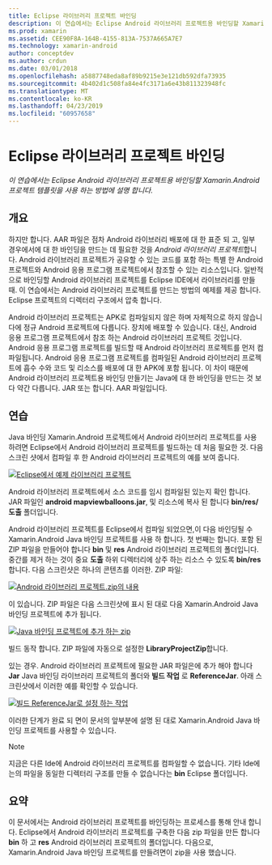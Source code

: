 ```yaml
---
title: Eclipse 라이브러리 프로젝트 바인딩
description: 이 연습에서는 Eclipse Android 라이브러리 프로젝트용 바인딩할 Xamarin.Android 프로젝트 템플릿을 사용 하는 방법에 설명 합니다.
ms.prod: xamarin
ms.assetid: CEE90F8A-164B-4155-813A-7537A665A7E7
ms.technology: xamarin-android
author: conceptdev
ms.author: crdun
ms.date: 03/01/2018
ms.openlocfilehash: a5887748eda8af89b9215e3e121db592dfa73935
ms.sourcegitcommit: 4b402d1c508fa84e4fc3171a6e43b811323948fc
ms.translationtype: MT
ms.contentlocale: ko-KR
ms.lasthandoff: 04/23/2019
ms.locfileid: "60957658"
---
```

# <a name="binding-an-eclipse-library-project"></a>Eclipse 라이브러리 프로젝트 바인딩

_이 연습에서는 Eclipse Android 라이브러리 프로젝트용 바인딩할 Xamarin.Android 프로젝트 템플릿을 사용 하는 방법에 설명 합니다._


## <a name="overview"></a>개요

하지만 합니다. AAR 파일은 점차 Android 라이브러리 배포에 대 한 표준 되 고, 일부 경우에서에 대 한 바인딩을 만드는 데 필요한 것을 *Android 라이브러리 프로젝트*합니다. Android 라이브러리 프로젝트가 공유할 수 있는 코드를 포함 하는 특별 한 Android 프로젝트와 Android 응용 프로그램 프로젝트에서 참조할 수 있는 리소스입니다. 일반적으로 바인딩할 Android 라이브러리 프로젝트를 Eclipse IDE에서 라이브러리를 만들 때.
이 연습에서는 Android 라이브러리 프로젝트를 만드는 방법의 예제를 제공 합니다. Eclipse 프로젝트의 디렉터리 구조에서 압축 합니다.

Android 라이브러리 프로젝트는 APK로 컴파일되지 않은 하며 자체적으로 하지 않습니다에 정규 Android 프로젝트에 다릅니다. 장치에 배포할 수 있습니다. 대신, Android 응용 프로그램 프로젝트에서 참조 하는 Android 라이브러리 프로젝트 것입니다. Android 응용 프로그램 프로젝트를 빌드할 때 Android 라이브러리 프로젝트를 먼저 컴파일됩니다. Android 응용 프로그램 프로젝트를 컴파일된 Android 라이브러리 프로젝트에 흡수 수와 코드 및 리소스를 배포에 대 한 APK에 포함 됩니다. 이 차이 때문에 Android 라이브러리 프로젝트용 바인딩 만들기는 Java에 대 한 바인딩을 만드는 것 보다 약간 다릅니다. JAR 또는 합니다. AAR 파일입니다.



## <a name="walkthrough"></a>연습

Java 바인딩 Xamarin.Android 프로젝트에서 Android 라이브러리 프로젝트를 사용 하려면 Eclipse에서 Android 라이브러리 프로젝트를 빌드하는 데 처음 필요한 것. 다음 스크린 샷에서 컴파일 후 한 Android 라이브러리 프로젝트의 예를 보여 줍니다. 

[![Eclipse에서 예제 라이브러리 프로젝트](binding-a-library-project-images/build-lib-in-eclipse.png)](binding-a-library-project-images/build-lib-in-eclipse.png#lightbox)

Android 라이브러리 프로젝트에서 소스 코드를 임시 컴파일된 있는지 확인 합니다. JAR 파일인 **android mapviewballoons.jar**, 및 리소스에 복사 된 합니다 **bin/res/도출** 폴더입니다. 

Android 라이브러리 프로젝트를 Eclipse에서 컴파일 되었으면,이 다음 바인딩될 수 Xamarin.Android Java 바인딩 프로젝트를 사용 하 합니다. 첫 번째는 합니다. 포함 된 ZIP 파일을 만들어야 합니다 **bin** 및 **res** Android 라이브러리 프로젝트의 폴더입니다. 중간를 제거 하는 것이 중요 **도출** 하위 디렉터리에 상주 하는 리소스 수 있도록 **bin/res**합니다. 다음 스크린샷은 하나의 콘텐츠를 이러한. ZIP 파일: 

[![Android 라이브러리 프로젝트.zip의 내용](binding-a-library-project-images/contents-of-zip-file.png)](binding-a-library-project-images/contents-of-zip-file.png#lightbox)

이 있습니다. ZIP 파일은 다음 스크린샷에 표시 된 대로 다음 Xamarin.Android Java 바인딩 프로젝트에 추가 됩니다.

[![Java 바인딩 프로젝트에 추가 하는 zip](binding-a-library-project-images/zip-in-binding-project.png)](binding-a-library-project-images/zip-in-binding-project.png#lightbox)

빌드 동작 합니다. ZIP 파일에 자동으로 설정한 **LibraryProjectZip**합니다.

있는 경우. Android 라이브러리 프로젝트에 필요한 JAR 파일은에 추가 해야 합니다 **Jar** Java 바인딩 라이브러리 프로젝트의 폴더와 **빌드 작업** 로 **ReferenceJar**. 아래 스크린샷에서 이러한 예를 확인할 수 있습니다. 

[![빌드 ReferenceJar로 설정 하는 작업](binding-a-library-project-images/set-to-referencejar.png)](binding-a-library-project-images/set-to-referencejar.png#lightbox)

이러한 단계가 완료 되 면이 문서의 앞부분에 설명 된 대로 Xamarin.Android Java 바인딩 프로젝트를 사용할 수 있습니다.

> [!NOTE]
> 지금은 다른 Ide에 Android 라이브러리 프로젝트를 컴파일할 수 없습니다. 기타 Ide에는의 파일을 동일한 디렉터리 구조를 만들 수 없습니다는 **bin** Eclipse 폴더입니다. 


## <a name="summary"></a>요약

이 문서에서는 Android 라이브러리 프로젝트를 바인딩하는 프로세스를 통해 안내 합니다. Eclipse에서 Android 라이브러리 프로젝트를 구축한 다음 zip 파일을 만든 합니다 **bin** 하 고 **res** Android 라이브러리 프로젝트의 폴더입니다. 다음으로, Xamarin.Android Java 바인딩 프로젝트를 만들려면이 zip을 사용 했습니다. 

